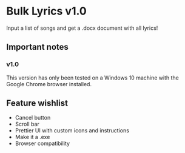 # Bulk Lyrics v1.0
Input a list of songs and get a .docx document with all lyrics!

## Important notes
### v1.0
This version has only been tested on a Windows 10 machine with the Google Chrome browser installed.

## Feature wishlist
- Cancel button
- Scroll bar
- Prettier UI with custom icons and instructions
- Make it a .exe
- Browser compatibility
